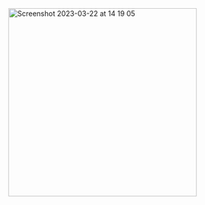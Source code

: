 <img width="376" alt="Screenshot 2023-03-22 at 14 19 05" src="https://user-images.githubusercontent.com/95253429/227000447-6b54cfe8-438d-4018-8013-6997346e4b35.png">
